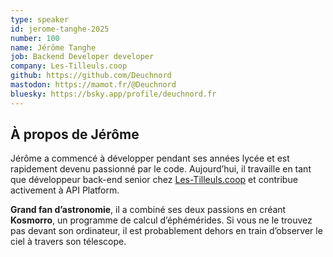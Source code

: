 ```yaml
---
type: speaker
id: jerome-tanghe-2025
number: 100
name: Jérôme Tanghe
job: Backend Developer developer
company: Les-Tilleuls.coop
github: https://github.com/Deuchnord 
mastodon: https://mamot.fr/@Deuchnord
bluesky: https://bsky.app/profile/deuchnord.fr
---
```


## À propos de Jérôme

Jérôme a commencé à développer pendant ses années lycée et est rapidement devenu passionné par le code. Aujourd’hui, il travaille en tant que développeur back-end senior chez [Les-Tilleuls.coop](https://les-tilleuls.coop/) et contribue activement à API Platform.

**Grand fan d’astronomie**, il a combiné ses deux passions en créant **Kosmorro**, un programme de calcul d’éphémérides. Si vous ne le trouvez pas devant son ordinateur, il est probablement dehors en train d’observer le ciel à travers son télescope.
